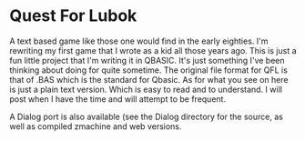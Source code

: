 # Quest For Lubok

A text based game like those one would find in the early eighties. I'm rewriting my first game that I wrote as a kid all those years ago. This is just a fun little project that I'm writing it in QBASIC. It's just something I've been thinking about doing for quite sometime. The original file format for QFL is that of .BAS which is the standard for Qbasic. As for what you see on here is just a plain text version. Which is easy to read and to understand. I will post when I have the time and will attempt to be frequent.

A Dialog port is also available (see the Dialog directory for the source, as well as compiled zmachine and web versions.
